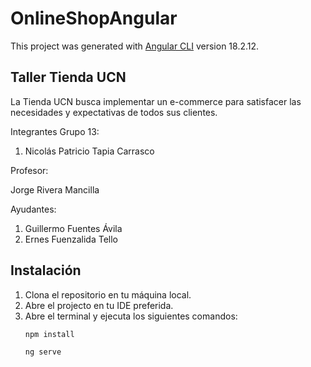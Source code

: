 # OnlineShopAngular

This project was generated with [Angular CLI](https://github.com/angular/angular-cli) version 18.2.12.

## Taller Tienda UCN 
  La Tienda UCN busca implementar un e-commerce para satisfacer las necesidades y expectativas de todos sus clientes.
  
Integrantes Grupo 13:
  1. Nicolás Patricio Tapia Carrasco

Profesor: 

  Jorge Rivera Mancilla
    
Ayudantes: 

  1. Guillermo Fuentes Ávila
  2. Ernes Fuenzalida Tello
    
## Instalación
1. Clona el repositorio en tu máquina local.
2. Abre el projecto en tu IDE preferida.
3. Abre el terminal y ejecuta los siguientes comandos:
   ```sh
   npm install
   ```
   ```sh
   ng serve
   ```
